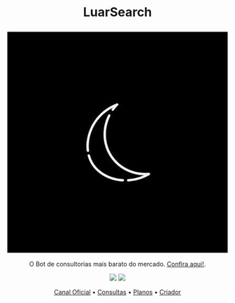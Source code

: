 # <p align="center">LuarSearch

<p align="center">
  <img src="https://github.com/LuarSearch/LuarSearch/blob/main/IMG_20220603_230913_187.jpg">
</p>

<p align="center">O Bot de consultorias mais barato do mercado. <a href="https://t.me/luarsearchbot">Confira aqui!</a>.

<div align="center">
  <img src="https://img.shields.io/badge/Ruby-CC342D?style=for-the-badge&logo=ruby&logoColor=white">
  <img src="https://img.shields.io/badge/Python-14354C?style=for-the-badge&logo=python&logoColor=white">

<p align="center">
  <a href="https://t.me/luarsearchxd">Canal Oficial</a> •
  <a href="https://github.com/LuarSearch/LuarSearch/consultas/main.md">Consultas</a> •
  <a href="https://github.com/LuarSearch/LuarSearch/blob/main/planos.md">Planos</a> •
  <a href="https://github.com/Kiny-Kiny">Criador</a>
</p>

